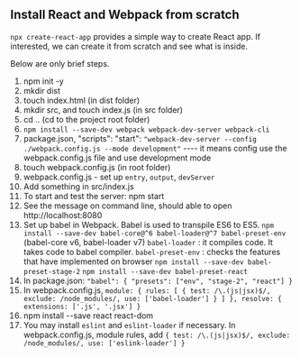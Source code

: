 ## Install React and Webpack from scratch

`npx create-react-app` provides a simple way to create React app. If interested, we can create it from scratch and see what is inside.

Below are only brief steps.

1. npm init -y
2. mkdir dist
3. touch index.html (in dist folder)
4. mkdir src, and touch index.js (in src folder)
5. cd .. (cd to the project root folder)
6. `npm install --save-dev webpack webpack-dev-server webpack-cli`
7. package.json, "scripts": "start": `"webpack-dev-server --config ./webpack.config.js --mode development"`  ---- it means config use the webpack.config.js file and use development mode
8. touch webpack.config.js (in root folder)
9. webpack.config.js - set up `entry`, `output`, `devServer`
10. Add something in src/index.js
11. To start and test the server: npm start
12. See the message on command line, should able to open http://localhost:8080
13. Set up babel in Webpack. Babel is used to transpile ES6 to ES5.
`npm install --save-dev babel-core@^6 babel-loader@^7 babel-preset-env` (babel-core v6, babel-loader v7)
`babel-loader` : it compiles code. It takes code to babel compiler.
`babel-preset-env` : checks the features that have implemented on browser
`npm install --save-dev babel-preset-stage-2`
`npm install --save-dev babel-preset-react`
14. In package.json: `"babel": { "presets": ["env", "stage-2", "react"] }`
15. In webpack.config.js, `module: { rules: [ { test: /\.(js|jsx)$/, exclude: /node_modules/, use: ['babel-loader'] } ] }, resolve: { extensions: ['.js', '.jsx'] }`
16. npm install --save react react-dom
17. You may install `eslint` and `eslint-loader` if necessary. In webpack.config.js, module rules, add `{ test: /\.(js|jsx)$/, exclude: /node_modules/, use: ['eslink-loader'] }`

